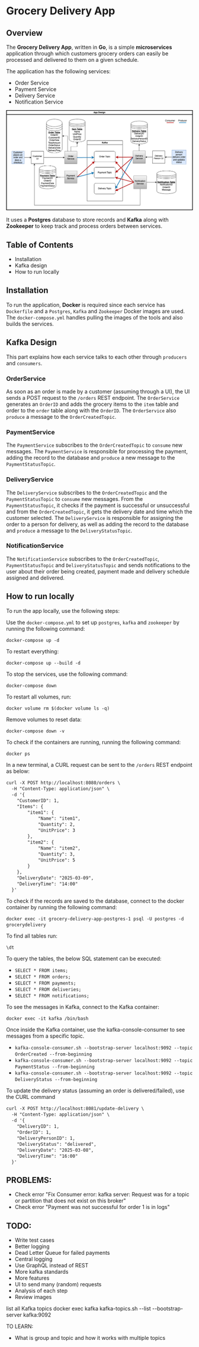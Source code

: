 # Grocery Delivery App

## Overview
The **Grocery Delivery App**, written in **Go**, is a simple **microservices** application through which customers grocery orders can easily be processed and delivered to them on a given schedule.

The application has the following services:
- Order Service
- Payment Service
- Delivery Service
- Notification Service

![design](assets/images/grocery-delivery-app.png)

It uses a **Postgres** database to store records and **Kafka** along with **Zookeeper** to keep track and process orders between services.

## Table of Contents
- Installation
- Kafka design
- How to run locally

## Installation

To run the application, **Docker** is required since each service has  `Dockerfile` and a `Postgres`, `Kafka` and `Zookeeper` Docker images are used. The `docker-compose.yml` handles pulling the images of the tools and also builds the services.

## Kafka Design

This part explains how each service talks to each other through `producers` and `consumers`.

### OrderService

As soon as an order is made by a customer (assuming through a UI), the UI sends a POST request to the `/orders` REST endpoint. The `OrderService` generates an `OrderID` and adds the grocery items to the `item` table and order to the `order` table along with the `OrderID`. The `OrderService` also `produce` a message to the `OrderCreatedTopic`.

### PaymentService

The `PaymentService` subscribes to the `OrderCreatedTopic` to `consume` new messages. The `PaymentService` is responsible for processing the payment, adding the record to the database and `produce` a new message to the `PaymentStatusTopic`.

### DeliveryService

The `DeliveryService` subscribes to the `OrderCreatedTopic` and the `PaymentStatusTopic` to `consume` new messages. From the `PaymentStatusTopic`, it checks if the payment is successful or unsuccessful and from the `OrderCreatedTopic`, it gets the delivery date and time which the customer selected. The `DeliveryService` is responsible for assigning the order to a person for delivery, as well as adding the record to the database and `produce` a message to the `DeliveryStatusTopic`.

### NotificationService

The `NotificationService` subscribes to the `OrderCreatedTopic`, `PaymentStatusTopic` and `DeliveryStatusTopic` and sends notifications to the user about their order being created, payment made and delivery schedule assigned and delivered.

## How to run locally

To run the app locally, use the following steps:

Use the `docker-compose.yml` to set up `postgres`, `kafka` and `zookeeper` by running the following command:

```
docker-compose up -d
```

To restart everything:

```
docker-compose up --build -d
```

To stop the services, use the following command:
```
docker-compose down
```
To restart all volumes, run:
```
docker volume rm $(docker volume ls -q)
```

Remove volumes to reset data:

```
docker-compose down -v 
```

To check if the containers are running, running the following command:
```
docker ps
```

In a new terminal, a CURL request can be sent to the `/orders` REST endpoint as below:

```curl
curl -X POST http://localhost:8080/orders \
  -H "Content-Type: application/json" \
  -d '{
    "CustomerID": 1,
    "Items": {
        "item1": {
            "Name": "item1", 
            "Quantity": 2,
            "UnitPrice": 3
        },
        "item2": {
            "Name": "item2",
            "Quantity": 3,
            "UnitPrice": 5
        }
    },
    "DeliveryDate": "2025-03-09",
    "DeliveryTime": "14:00"
  }'
```

To check if the records are saved to the database, connect to the docker container by running the following command:

```
docker exec -it grocery-delivery-app-postgres-1 psql -U postgres -d grocerydelivery
```

To find all tables run:
```
\dt
```

To query the tables, the below SQL statement can be executed:
- `SELECT * FROM items;`
- `SELECT * FROM orders;`
- `SELECT * FROM payments;`
- `SELECT * FROM deliveries;`
- `SELECT * FROM notifications;`

To see the messages in Kafka, connect to the Kafka container:
```
docker exec -it kafka /bin/bash
```

Once inside the Kafka container, use the kafka-console-consumer to see messages from a specific topic.
- `kafka-console-consumer.sh --bootstrap-server localhost:9092 --topic OrderCreated --from-beginning`
- `kafka-console-consumer.sh --bootstrap-server localhost:9092 --topic PaymentStatus --from-beginning`
- `kafka-console-consumer.sh --bootstrap-server localhost:9092 --topic DeliveryStatus --from-beginning`

To update the delivery status (assuming an order is delivered/failed), use the CURL command

```curl
curl -X POST http://localhost:8081/update-delivery \
  -H "Content-Type: application/json" \
  -d '{
    "DeliveryID": 1,
    "OrderID": 1,
    "DeliveryPersonID": 1,
    "DeliveryStatus": "delivered",
    "DeliveryDate": "2025-03-08",
    "DeliveryTime": "16:00"
  }'
```



## PROBLEMS:
- Check error "Fix Consumer error: kafka server: Request was for a topic or partition that does not exist on this broker"
- Check error "Payment was not successful for order 1 is in logs"

## TODO:
- Write test cases
- Better logging
- Dead Letter Queue for failed payments
- Central logging
- Use GraphQL instead of REST
- More kafka standards
- More features
- UI to send many (random) requests
- Analysis of each step
- Review images


list all Kafka topics
docker exec kafka kafka-topics.sh --list --bootstrap-server kafka:9092

TO LEARN:
- What is group and topic and how it works with multiple topics